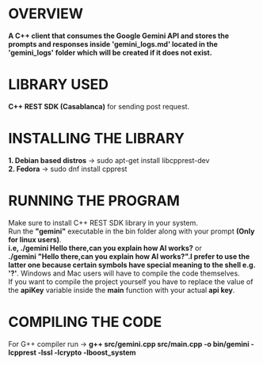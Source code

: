 # OVERVIEW
**A C++ client that consumes the Google Gemini API and stores the prompts and responses inside 'gemini_logs.md' located in the 'gemini_logs' folder which will be created if it does not exist.**<br>


# LIBRARY USED
**C++ REST SDK (Casablanca)** for sending post request.


# INSTALLING THE LIBRARY
**1. Debian based distros** -> sudo apt-get install libcpprest-dev<br>
**2. Fedora** -> sudo dnf install cpprest 

# RUNNING THE PROGRAM
Make sure to install C++ REST SDK library in your system.<br>
Run the **"gemini"** executable in the bin folder along with your prompt **(Only for linux users)**.<br>
**i.e, ./gemini Hello there,can you explain how AI works?** or <br>
**./gemini "Hello there,can you explain how AI works?".I prefer to use the latter one because certain symbols have special meaning to the shell e.g. '?'**.
Windows and Mac users will have to compile the code themselves.<br>
If you want to compile the project yourself you have to replace the value of the **apiKey** variable inside the **main** function with your actual **api key**.

# COMPILING THE CODE
For G++ compiler run -> **g++ src/gemini.cpp src/main.cpp -o bin/gemini -lcpprest -lssl -lcrypto -lboost_system**
